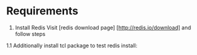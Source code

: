 # Requirements

1. Install Redis
Visit [redis download page] [http://redis.io/download] and follow steps

1.1 Additionally install tcl package to test redis install:
```yum install tcl
```
